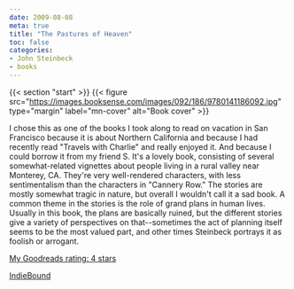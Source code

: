 ```yaml
---
date: 2009-08-08
meta: true
title: "The Pastures of Heaven"
toc: false
categories:
- John Steinbeck
- books
---
```


{{< section "start" >}}
{{< figure src="https://images.booksense.com/images/092/186/9780141186092.jpg" type="margin" label="mn-cover" alt="Book cover" >}}

I chose this as one of the books I took along to read on vacation in San Francisco because it is about Northern California and because I had recently read "Travels with Charlie" and really enjoyed it. And because I could borrow it from my friend S. It's a lovely book, consisting of several somewhat-related vignettes about people living in a rural valley near Monterey, CA. They're very well-rendered characters, with less sentimentalism than the characters in "Cannery Row." The stories are mostly somewhat tragic in nature, but overall I wouldn't call it a sad book. A common theme in the stories is the role of grand plans in human lives. Usually in this book, the plans are basically ruined, but the different stories give a variety of perspectives on that--sometimes the act of planning itself seems to be the most valued part, and other times Steinbeck portrays it as foolish or arrogant. 

[My Goodreads rating: 4 stars](https://www.goodreads.com/review/show/70078943)  

[IndieBound](https://www.indiebound.org/book/9780141186092)
